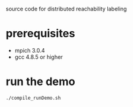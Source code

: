 source code for distributed reachability labeling
# prerequisites
 - mpich 3.0.4
 - gcc 4.8.5 or higher
# run the demo

``
./compile_runDemo.sh
``